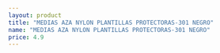 ```yaml
---
layout: product
title: "MEDIAS AZA NYLON PLANTILLAS PROTECTORAS-301 NEGRO"
name: "MEDIAS AZA NYLON PLANTILLAS PROTECTORAS-301 NEGRO"
price: 4.9
---
```

